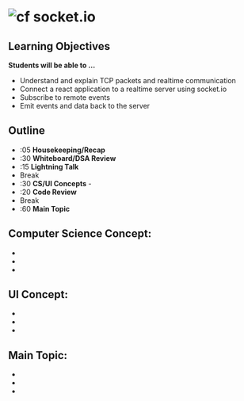 ![cf](http://i.imgur.com/7v5ASc8.png) socket.io
=============================================================

## Learning Objectives

**Students will be able to ...**

* Understand and explain TCP packets and realtime communication
* Connect a react application to a realtime server using socket.io
* Subscribe to remote events
* Emit events and data back to the server

## Outline
* :05 **Housekeeping/Recap**
* :30 **Whiteboard/DSA Review**
* :15 **Lightning Talk**
* Break
* :30 **CS/UI Concepts** -
* :20 **Code Review**
* Break
* :60 **Main Topic**

## Computer Science Concept:
*
*
*

## UI Concept:
*
*
*

## Main Topic:
*
*
*
